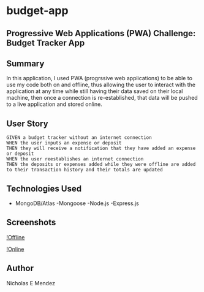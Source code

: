 # budget-app
## Progressive Web Applications (PWA) Challenge: Budget Tracker App

## Summary 
In this application, I used PWA (progrssive web applications) to be able to use my code both on and offline, thus allowing the user to interact with the application at any time while still having their data saved on their local machine, then once a connection is re-established, that data will be pushed to a live application and stored online.

## User Story
```
GIVEN a budget tracker without an internet connection
WHEN the user inputs an expense or deposit
THEN they will receive a notification that they have added an expense or deposit
WHEN the user reestablishes an internet connection
THEN the deposits or expenses added while they were offline are added to their transaction history and their totals are updated
```

## Technologies Used
- MongoDB/Atlas
-Mongoose
-Node.js
-Express.js

## Screenshots


[!Offline](./assets/offline.png)


[!Online](./assets/online.png)

## Author
Nicholas E Mendez
